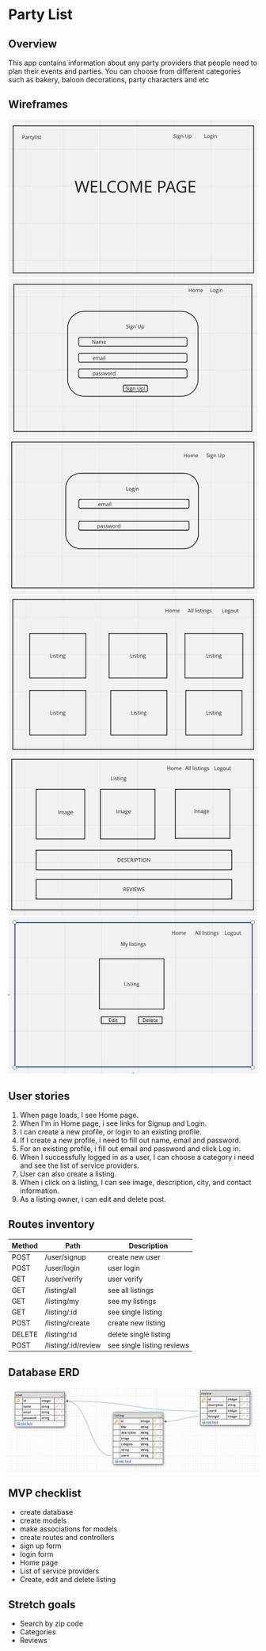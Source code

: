 # Party List

## Overview
This app contains information about any party providers that people need to plan their events and parties. You can choose from different categories such as bakery, baloon decorations, party characters and etc

## Wireframes

![erb](assets/welcomepage.png)
![erb](assets/signup.png)
![erb](assets/login.png)
![erb](assets/alllistings.png)
![erb](assets/singlelisting.png)
![erb](assets/editdelete.png)

## User stories

1. When page loads, I see Home page.
2. When I'm in Home page, i see links for Signup and Login.
3. I can create a new profile, or login to an existing profile.
4. If I create a new profile, i need to fill out name, email and password.
5. For an existing profile, i fill out email and password and click Log in.
6. When I successfully logged in as a user, I can choose a category i need and see the list of service providers.
7. User can also create a listing.
8. When i click on a listing, I can see image, description, city, and contact information.
9. As a listing owner, i can edit and delete post.

## Routes inventory

|Method|Path|Description|
|---|---|---|
|POST|/user/signup|create new user|
|POST|/user/login|user login|
|GET|/user/verify|user verify|
|GET|/listing/all|see all listings|
|GET|/listing/my|see my listings|
|GET|/listing/:id|see single listing|
|POST|/listing/create|create new listing|
|DELETE|/listing/:id|delete single listing|
|POST|/listing/:id/review|see single listing reviews|

## Database ERD

![erb](assets/erb.png)

## MVP checklist

* create database
* create models
* make associations for models
* create routes and controllers
* sign up form
* login form
* Home page 
* List of service providers
* Create, edit and delete listing

## Stretch goals

* Search by zip code
* Categories
* Reviews